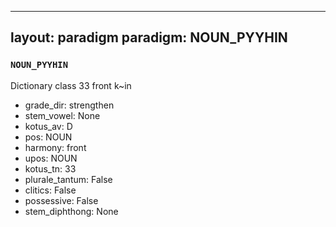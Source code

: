 
---
layout: paradigm
paradigm: NOUN_PYYHIN
---
### ` NOUN_PYYHIN `

Dictionary class 33 front k~in
* grade_dir: strengthen
* stem_vowel: None
* kotus_av: D
* pos: NOUN
* harmony: front
* upos: NOUN
* kotus_tn: 33
* plurale_tantum: False
* clitics: False
* possessive: False
* stem_diphthong: None
